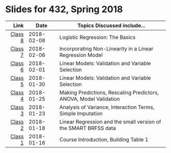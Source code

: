 # Slides for 432, Spring 2018

Link  | Date  | Topics Discussed include...
--------: | ---------- | -------------------------------------------------------------
[Class 8](https://github.com/THOMASELOVE/432-2018/tree/master/slides/class08) | 2018-02-08 | Logistic Regression: The Basics
[Class 7](https://github.com/THOMASELOVE/432-2018/tree/master/slides/class07) | 2018-02-06 | Incorporating Non-Linearity in a  Linear Regression Model
[Class 6](https://github.com/THOMASELOVE/432-2018/tree/master/slides/class06) | 2018-02-01 | Linear Models: Validation and Variable Selection
[Class 5](https://github.com/THOMASELOVE/432-2018/tree/master/slides/class05) | 2018-01-30 | Linear Models: Validation and Variable Selection
[Class 4](https://github.com/THOMASELOVE/432-2018/tree/master/slides/class04) | 2018-01-25 | Making Predictions, Rescaling Predictors, ANOVA, Model Validation
[Class 3](https://github.com/THOMASELOVE/432-2018/tree/master/slides/class03) | 2018-01-23 | Analysis of Variance, Interaction Terms, Simple Imputation
[Class 2](https://github.com/THOMASELOVE/432-2018/tree/master/slides/class02) | 2018-01-18 | Linear Regression and the small version of the SMART BRFSS data
[Class 1](https://github.com/THOMASELOVE/432-2018/tree/master/slides/class01) | 2018-01-16 | Course Introduction, Building Table 1

